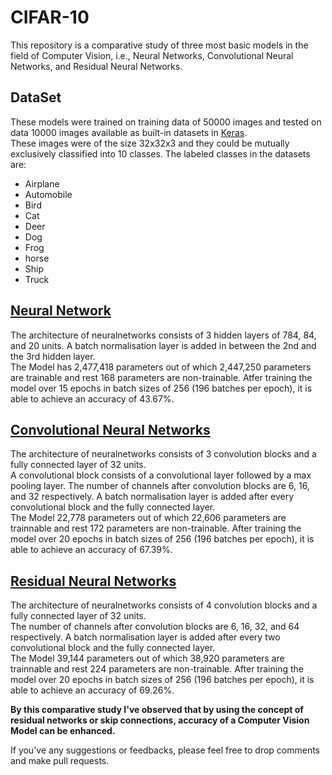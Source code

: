 # CIFAR-10<br>
This repository is a comparative study of three most basic models in the field of Computer Vision, i.e., Neural Networks, Convolutional Neural Networks, and Residual Neural Networks.<br>

## DataSet<br>
These models were trained on training data of 50000 images and tested on data 10000 images available as built-in datasets in [Keras](https://keras.io/api/datasets/cifar10/).<br>
These images were of the size 32x32x3 and they could be mutually exclusively classified into 10 classes. The labeled classes in the datasets are:
- Airplane 
- Automobile 
- Bird 
- Cat 
- Deer 
- Dog 
- Frog 
- horse 
- Ship 
- Truck

## [Neural Network](https://github.com/utmaktharsurh/CIFAR-10/blob/master/nn.ipynb)<br>
The architecture of neuralnetworks consists of 3 hidden layers of 784, 84, and 20 units. A batch normalisation layer is added in between the 2nd and the 3rd hidden layer.<br>
The Model has 2,477,418 parameters out of which 2,447,250 parameters are trainable and rest 168 parameters are non-trainable. Atfer training the model over 15 epochs in batch sizes of 256 (196 batches per epoch), it is able to achieve an accuracy of 43.67%.<br>

## [Convolutional Neural Networks](https://github.com/utmaktharsurh/CIFAR-10/blob/master/cnn.ipynb)<br>
The architecture of neuralnetworks consists of 3 convolution blocks and a fully connected layer of 32 units.<br> 
A convolutional block consists of a convolutional layer followed by a max pooling layer. The number of channels after convolution blocks are 6, 16, and 32 respectively. A batch normalisation layer is added after every convolutional block and the fully connected layer.<br>
The Model 22,778 parameters out of which 22,606 parameters are trainnable and rest 172 parameters are non-trainable. After training the model over 20 epochs in batch sizes of 256 (196 batches per epoch), it is able to achieve an accuracy of 67.39%.<br>

## [Residual Neural Networks](https://github.com/utmaktharsurh/CIFAR-10/blob/master/resnet.ipynb)<br>
The architecture of neuralnetworks consists of 4 convolution blocks and a fully connected layer of 32 units.<br> 
The number of channels after convolution blocks are 6, 16, 32, and 64 respectively. A batch normalisation layer is added after every two convolutional block and the fully connected layer.<br>
The Model 39,144 parameters out of which 38,920 parameters are trainnable and rest 224 parameters are non-trainable. After training the model over 20 epochs in batch sizes of 256 (196 batches per epoch), it is able to achieve an accuracy of 69.26%.<br>

**By this comparative study I've observed that by using the concept of residual networks or skip connections, accuracy of a Computer Vision Model can be enhanced.**<br>

If you've any suggestions or feedbacks, please feel free to drop comments and make pull requests.
